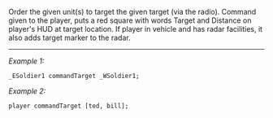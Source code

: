Order the given unit(s) to target the given target (via the radio). Command given to the player, puts a red square with words Target and Distance on player's HUD at target location. If player in vehicle and has radar facilities, it also adds target marker to the radar.


---
*Example 1:*
```sqf
_ESoldier1 commandTarget _WSoldier1;
```

*Example 2:*
```sqf
player commandTarget [ted, bill];
```